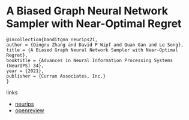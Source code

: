 # A Biased Graph Neural Network Sampler with Near-Optimal Regret

```
@incollection{banditgnn_neurips21,
author = {Qingru Zhang and David P Wipf and Quan Gan and Le Song},
title = {A Biased Graph Neural Network Sampler with Near-Optimal Regret},
booktitle = {Advances in Neural Information Processing Systems (NeurIPS) 34},
year = {2021},
publisher = {Curran Associates, Inc.}
}
```

links
- [neurips](https://neurips.cc/Conferences/2021/ScheduleMultitrack?event=28383)
- [openreview](https://openreview.net/forum?id=qpdc7sCpbi)
